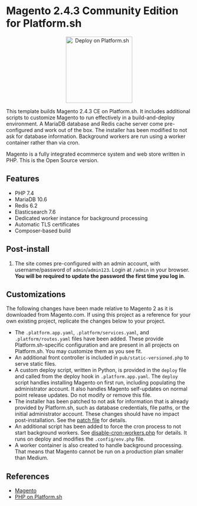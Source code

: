 # Magento 2.4.3 Community Edition for Platform.sh

<p align="center">
<a href="https://console.platform.sh/projects/create-project?template=https://raw.githubusercontent.com/platformsh/template-builder/master/templates/magento2ce/.platform.template.yaml&utm_content=magento2ce&utm_source=github&utm_medium=button&utm_campaign=deploy_on_platform">
    <img src="https://platform.sh/images/deploy/lg-blue.svg" alt="Deploy on Platform.sh" width="180px" />
</a>
</p>

This template builds Magento 2.4.3 CE on Platform.sh.  It includes additional scripts to customize Magento to run effectively in a build-and-deploy environment.  A MariaDB database and Redis cache server come pre-configured and work out of the box.  The installer has been modified to not ask for database information.  Background workers are run using a worker container rather than via cron.

Magento is a fully integrated ecommerce system and web store written in PHP.  This is the Open Source version.

## Features

* PHP 7.4
* MariaDB 10.6
* Redis 6.2
* Elasticsearch 7.6
* Dedicated worker instance for background processing
* Automatic TLS certificates
* Composer-based build

## Post-install

1. The site comes pre-configured with an admin account, with username/password of `admin`/`admin123`.  Login at `/admin` in your browser.  **You will be required to update the password the first time you log in**.

## Customizations

The following changes have been made relative to Magento 2 as it is downloaded from Magento.com.  If using this project as a reference for your own existing project, replicate the changes below to your project.

* The `.platform.app.yaml`, `.platform/services.yaml`, and `.platform/routes.yaml` files have been added.  These provide Platform.sh-specific configuration and are present in all projects on Platform.sh.  You may customize them as you see fit.
* An additional front controller is included in `pub/static-versioned.php` to serve static files.
* A custom deploy script, written in Python, is provided in the `deploy` file and called from the deploy hook in `.platform.app.yaml`.  The `deploy` script handles installing Magento on first run, including populating the administrator account.  It also handles Magento self-updates on normal point release updates.  Do not modify or remove this file.
* The installer has been patched to not ask for information that is already provided by Platform.sh, such as database credentials, file paths, or the initial administrator account.  These changes should have no impact post-installation.  See the [patch file](https://github.com/platformsh/template-builder/blob/master/templates/magento2ce/platformsh.patch) for details.
* An additional script has been added to force the cron process to not start background workers. See [disable-cron-workers.php](disable-cron-workers.php) for details. It runs on deploy and modifies the `.config/env.php` file.
* A worker container is also created to handle background processing.  That means that Magento cannot be run on a production plan smaller than Medium.

## References

* [Magento](https://magento.com/)
* [PHP on Platform.sh](https://docs.platform.sh/languages/php.html)
